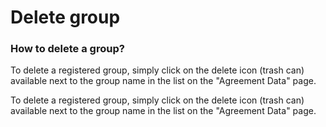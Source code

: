 # Delete group

### How to delete a group?

To delete a registered group, simply click on the delete icon (trash can) available next to the group name in the list on the "Agreement Data" page.

To delete a registered group, simply click on the delete icon (trash can) available next to the group name in the list on the "Agreement Data" page.
